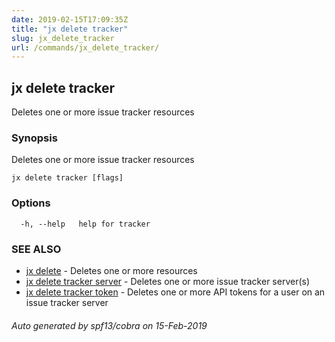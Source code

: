 ```yaml
---
date: 2019-02-15T17:09:35Z
title: "jx delete tracker"
slug: jx_delete_tracker
url: /commands/jx_delete_tracker/
---
```

## jx delete tracker

Deletes one or more issue tracker resources

### Synopsis

Deletes one or more issue tracker resources

```
jx delete tracker [flags]
```

### Options

```
  -h, --help   help for tracker
```

### SEE ALSO

* [jx delete](/commands/jx_delete/)	 - Deletes one or more resources
* [jx delete tracker server](/commands/jx_delete_tracker_server/)	 - Deletes one or more issue tracker server(s)
* [jx delete tracker token](/commands/jx_delete_tracker_token/)	 - Deletes one or more API tokens for a user on an issue tracker server

###### Auto generated by spf13/cobra on 15-Feb-2019
